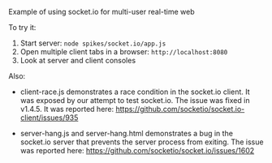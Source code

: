 Example of using socket.io for multi-user real-time web
 
To try it:

1. Start server: `node spikes/socket.io/app.js`
2. Open multiple client tabs in a browser: `http://localhost:8080`
3. Look at server and client consoles


Also: 

* client-race.js demonstrates a race condition in the socket.io client. It was exposed by our attempt to test socket.io. The issue was fixed in v1.4.5. It was reported here: https://github.com/socketio/socket.io-client/issues/935

* server-hang.js and server-hang.html demonstrates a bug in the socket.io server that prevents the server process from exiting. The issue was reported here: https://github.com/socketio/socket.io/issues/1602